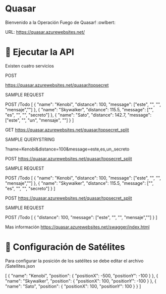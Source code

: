 # Quasar
Bienvenido a la Operación Fuego de Quasar! :owlbert:

URL: https://quasar.azurewebsites.net/

# 📝 Ejecutar la API

Existen cuatro servicios

POST

https://quasar.azurewebsites.net/quasar/topsecret

SAMPLE REQUEST

POST /Todo
    [
        {
            "name": "Kenobi",
            "distance": 100,
            "message": ["este", "", "", "mensaje",""]
        },
        {
            "name": "Skywalker",
            "distance": 115.5,
            "message": ["", "es", "", "", "secreto"]
        },
        {
            "name": "Sato",
            "distance": 142.7,
            "message": ["este", "", "un", "mensaje", ""]
        }
    ]

GET
https://quasar.azurewebsites.net/quasar/topsecret_split

SAMPLE QUERYSTRING

?name=Kenobi&distance=100&message=este,es,un,,secreto

POST
https://quasar.azurewebsites.net/quasar/topsecret_split

SAMPLE REQUEST

POST /Todo
    [
        {
            "name": "Kenobi",
            "distance": 100,
            "message": ["este", "", "", "mensaje",""]
        },
        {
            "name": "Skywalker",
            "distance": 115.5,
            "message": ["", "es", "", "", "secreto"]
        }
    ]

POST
https://quasar.azurewebsites.net/quasar/topsecret_split


SAMPLE REQUEST

POST /Todo
    [
        {
            "distance": 100,
            "message": ["este", "", "", "mensaje",""]
        }
    ]

Mas información
https://quasar.azurewebsites.net/swagger/index.html

# 🚦 Configuración de Satélites

Para configurar la posición de los satélites se debe editar el archivo /Satellites.json

[
  {
    "name": "Kenobi",
    "position": {
      "positionX": -500,
      "positionY": -100
    }
  },
  {
    "name": "Skywalker",
    "position": {
      "positionX": 100,
      "positionY": -100
    }
  },
  {
    "name": "Sato",
    "position": {
      "positionX": 100,
      "positionY": 100
    }
  }
]

